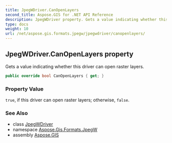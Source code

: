 ```yaml
---
title: JpegWDriver.CanOpenLayers
second_title: Aspose.GIS for .NET API Reference
description: JpegWDriver property. Gets a value indicating whether this driver can open raster layers
type: docs
weight: 10
url: /net/aspose.gis.formats.jpegw/jpegwdriver/canopenlayers/
---
```

## JpegWDriver.CanOpenLayers property

Gets a value indicating whether this driver can open raster layers.

```csharp
public override bool CanOpenLayers { get; }
```

### Property Value

`true`, if this driver can open raster layers; otherwise, `false`.

### See Also

* class [JpegWDriver](../)
* namespace [Aspose.Gis.Formats.JpegW](../../jpegwdriver/)
* assembly [Aspose.GIS](../../../)


